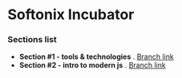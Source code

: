 # Softonix Incubator

### Sections list

- **Section #1 - tools & technologies** . [Branch link](https://github.com/Softonix/softonix-incubator/tree/section-1-tooling)
- **Section #2 - intro to modern js** . [Branch link](https://github.com/Softonix/softonix-incubator/tree/section-2-intro-to-js)

